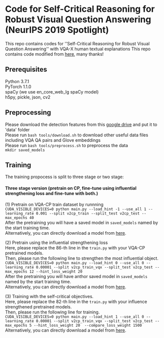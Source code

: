 # Code for Self-Critical Reasoning  for Robust Visual Question Answering (NeurIPS 2019 Spotlight)
This repo contains codes for ''Self-Critical Reasoning  for Robust Visual Question Answering'' with VQA-X human textual explanations
This repo contains code modified from [here](https://github.com/SinghJasdeep/Attention-on-Attention-for-VQA), many thanks! 

## Prerequisites
Python 3.7.1 <br>
PyTorch 1.1.0 <br>
spaCy (we use en_core_web_lg spaCy model) <br>
h5py, pickle, json, cv2 <br>

## Preprocessing
Please download the detection features from this [google drive](https://drive.google.com/drive/folders/1IXTsTudZtYLqmKzsXxIZbXfCnys_Izxr?usp=sharing) and put it to 'data' folder <br>
Please run ``bash tools/download.sh`` to download other useful data files including VQA QA pairs and Glove embeddings <br>
Please run ``bash tools/preprocess.sh`` to preprocess the data <br>
``mkdir saved_models``

## Training
The training propocess is split to three stage or two stage:<br>

#### Three stage version (pretrain on CP, fine-tune using influential strengthening loss and fine-tune with both.)
(1) Pretrain on VQA-CP train dataset by runnning <br>
``CUDA_VISIBLE_DEVICES=0 python main.py --load_hint -1 --use_all 1 --learning_rate 0.001 --split v2cp_train --split_test v2cp_test --max_epochs 40`` <br>
After the pretraining you will have a saved model in ``saved_models`` named by the start training time. <br>
Alternatively, you can directly download a model from [here](http://www.cs.utexas.edu/~jialinwu/dataset/pretrain_vqacp_model.pth).<br>

(2) Pretrain using the influential strengthening loss <br>
Here, please replace the 86-th line in the ``train.py`` with your VQA-CP pretrained models. <br>
Then, please run the following line to strengthen the most influential object. <br>
``CUDA_VISIBLE_DEVICES=0 python main.py --load_hint 0 --use_all 0 --learning_rate 0.00001 --split v2cp_train_vqx --split_test v2cp_test --max_epochs 12 --hint_loss_weight 20``<br>
After the pretraining you will have anthor saved model in ``saved_models`` named by the start training time. <br>
Alternatively, you can directly download a model from [here](http://www.cs.utexas.edu/~jialinwu/dataset/pretrain_vqacp_vqx_model.pth).<br>

(3) Training with the self-critical objectives. <br>
Here, please replace the 82-th line in the ``train.py`` with your influence strengthened pretrained models. <br>
Then, please run the following line for training. <br>
``CUDA_VISIBLE_DEVICES=0 python main.py --load_hint 1 --use_all 0 --learning_rate 0.00001 --split v2cp_train_vqx --split_test v2cp_test --max_epochs 5 --hint_loss_weight 20  --compare_loss_weight 1500``<br>
Alternatively, you can directly download a model from [here](http://www.cs.utexas.edu/~jialinwu/dataset/pretrain_vqacp_vqx_final_model.pth).<br>
